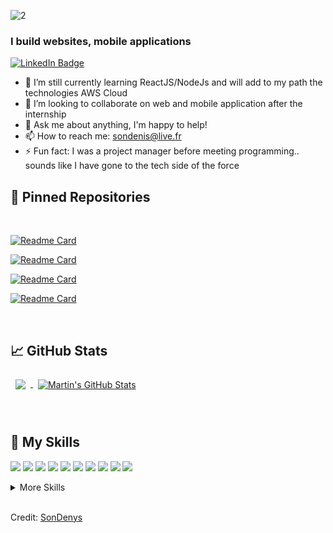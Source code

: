 ![2](https://user-images.githubusercontent.com/85889219/152243900-d6dfe2d3-6bb3-4632-bdf5-5de9799dc1f2.png)






### I build websites, mobile applications

[![LinkedIn Badge](https://img.shields.io/badge/LinkedIn-Profile-informational?style=flat&logo=linkedin&logoColor=white&color=0D76A8)](www.linkedin.com/in/sondenis)

- 🌱 I’m still currently learning ReactJS/NodeJs and will add to my path the technologies AWS Cloud
- 👯 I’m looking to collaborate on web and mobile application after the internship
- 💬 Ask me about anything, I'm happy to help!
- 📫 How to reach me: sondenis@live.fr
- ⚡ Fun fact: I was a project manager before meeting programming.. sounds like I have gone to the tech side of the force

<!--
Want to know more about me? [Check out my portfolio.](https://)-->

## 📌 Pinned Repositories

<br>

<!--
<a href="https://github.com/SonDenys/Gamepad-Frontend">
  <img align="center" style="margin:0.5rem" src="https://github-readme-stats.vercel.app/api/pin/?username=sondenys&repo=gamepad-frontend&title_color=ffffff&text_color=c9cacc&icon_color=4AB197&bg_color=003D5B" />
</a>-->


[![Readme Card](https://github-readme-stats.vercel.app/api/pin/?username=sondenys&repo=mytickets-frontend-app&title_color=ffffff&text_color=c9cacc&icon_color=c9cacc&bg_color=003D5B)](https://github.com/SonDenys/MyTickets-frontend-app)

[![Readme Card](https://github-readme-stats.vercel.app/api/pin/?username=sondenys&repo=mytickets-backend-app&title_color=ffffff&text_color=c9cacc&icon_color=c9cacc&bg_color=003D5B)](https://github.com/SonDenys/MyTickets-backend-app)

[![Readme Card](https://github-readme-stats.vercel.app/api/pin/?username=sondenys&repo=gamepad-frontend&title_color=ffffff&text_color=c9cacc&icon_color=c9cacc&bg_color=003D5B)](https://github.com/SonDenys/Gamepad-Frontend)

[![Readme Card](https://github-readme-stats.vercel.app/api/pin/?username=sondenys&repo=gamepad-backend&title_color=ffffff&text_color=c9cacc&icon_color=c9cacc&bg_color=003D5B)](https://github.com/SonDenys/Gamepad-Backend)





<br>

## &#x1f4c8; GitHub Stats


<a href="https://github.com/sondenys">
  <img align="center" style="margin:0.5rem" src="https://github-readme-stats.vercel.app/api/top-langs/?username=sondenys&title_color=ffffff&text_color=c9cacc&icon_color=4AB197&bg_color=003D5B" />
</a>

<a href="https://github.com/braydoncoyer">
  <img align="center" style="margin:0.5rem" src="https://github-readme-stats.vercel.app/api?username=sondenys&show_icons=true&line_height=27&count_private=true&title_color=ffffff&text_color=c9cacc&icon_color=4AB197&bg_color=003D5B" alt="Martin's GitHub Stats" />
</a>


<br>

<br>

<br>

## 💼 My Skills

![](https://img.shields.io/badge/Code-React-informational?style=flat&logo=react&logoColor=white&color=EDAE49)
![](https://img.shields.io/badge/Code-Next-informational?style=flat&logo=Redux&logoColor=white&color=EDAE49)
![](https://img.shields.io/badge/Code-NodejS-informational?style=flat&logo=NodeJS&logoColor=white&color=EDAE49)
![](https://img.shields.io/badge/Code-Redux-informational?style=flat&logo=Redux&logoColor=white&color=EDAE49)
![](https://img.shields.io/badge/Code-Gatsby-informational?style=flat&logo=gatsby&logoColor=white&color=EDAE49)
![](https://img.shields.io/badge/Code-JavaScript-informational?style=flat&logo=JavaScript&logoColor=white&color=EDAE49)
![](https://img.shields.io/badge/Code-TypeScript-informational?style=flat&logo=TypeScript&logoColor=white&color=EDAE49)
![](https://img.shields.io/badge/Code-MongoDB-informational?style=flat&logo=MongoDB&logoColor=white&color=EDAE49)
![](https://img.shields.io/badge/Code-GraphQL-informational?style=flat&logo=GraphQL&logoColor=white&color=EDAE49)
![](https://img.shields.io/badge/Code-Apollo-informational?style=flat&logo=Apollo&logoColor=white&color=EDAE49)

<details>
<summary>More Skills</summary>
<br>

![](https://img.shields.io/badge/Style-CSS-informational?style=flat&logo=css3&logoColor=white&color=EDAE49)
![](https://img.shields.io/badge/Style-Tailwind-informational?style=flat&logo=Tailwind-CSS&logoColor=white&color=EDAE49)

<br>

![](https://img.shields.io/badge/Test-Jest-informational?style=flat&logo=jest&logoColor=white&color=EDAE49)

<br>

![](https://img.shields.io/badge/Tools-Netlify-informational?style=flat&logo=netlify&logoColor=white&color=EDAE49)
  ![](https://img.shields.io/badge/Tools-Stripe-informational?style=flat&logo=stripe&logoColor=white&color=EDAE49)
![](https://img.shields.io/badge/Tools-NPM-informational?style=flat&logo=npm&logoColor=white&color=EDAE49)
![](https://img.shields.io/badge/Tools-Postman-informational?style=flat&logo=Postman&logoColor=white&color=EDAE49)
![](https://img.shields.io/badge/Tools-Photoshop-informational?style=flat&logo=Adobe-Photoshop&logoColor=white&color=EDAE49)
![](https://img.shields.io/badge/Tools-Illustrator-informational?style=flat&logo=Adobe-Illustrator&logoColor=white&color=EDAE49)
![](https://img.shields.io/badge/Tools-AdobeXD-informational?style=flat&logo=Adobe-XD&logoColor=white&color=EDAE49)
![](https://img.shields.io/badge/Tools-GitHub-informational?style=flat&logo=GitHub&logoColor=white&color=EDAE49)
![](https://img.shields.io/badge/Tools-GitLab-informational?style=flat&logo=GitLab&logoColor=white&color=EDAE49)
![](https://img.shields.io/badge/Tools-Jira-informational?style=flat&logo=Jira-Software&logoColor=white&color=EDAE49)
![](https://img.shields.io/badge/Tools-Wordpress-informational?style=flat&logo=Clubhouse&logoColor=white&color=EDAE49)

</details>

<br>

Credit: [SonDenys](https://github.com/SonDenys)


<!--
**SonDenys/sondenys** is a ✨ _special_ ✨ repository because its `README.md` (this file) appears on your GitHub profile.

Here are some ideas to get you started:

- 🔭 I’m currently working on ...
- 🌱 I’m currently learning ...
- 👯 I’m looking to collaborate on ...
- 🤔 I’m looking for help with ...
- 💬 Ask me about ...
- 📫 How to reach me: ...
- 😄 Pronouns: ...
- ⚡ Fun fact: ...
-->
